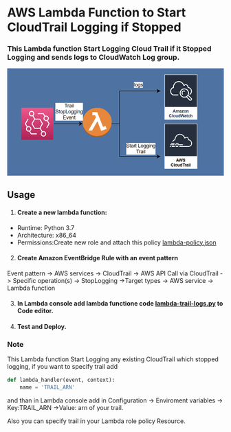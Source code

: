 
# AWS Lambda Function to Start CloudTrail Logging if Stopped

### This Lambda function Start Logging Cloud Trail if it Stopped Logging and sends logs to CloudWatch Log group.

![](https://github.com/SofiaNeogalaxy/lambda-cloudtrail-restartlogging/blob/4702929be4b6c65bffd964e84416f1ca4cc3a966/awslambdatrailpic.png)

## Usage

1. #### Create a new lambda function:
- Runtime: Python 3.7
- Architecture: x86_64
- Permissions:Create new role and attach this policy  [lambda-policy.json](https://github.com/SofiaNeogalaxy/lambda-cloudtrail-restartlogging/blob/f7f136ef842800909e8078672901cf91617ff312/lambda-policy.json)

2. #### Create Amazon EventBridge Rule with an event pattern

Event pattern -> AWS services -> CloudTrail -> AWS API Call via CloudTrail -> Specific operation(s) -> StopLogging ->Target types -> AWS service -> Lambda function

3. #### In Lambda console add lambda functione code [lambda-trail-logs.py](https://github.com/SofiaNeogalaxy/lambda-cloudtrail-restartlogging/blob/f7f136ef842800909e8078672901cf91617ff312/lambda-trail-logs.py) to Code editor. 
4. #### Test and Deploy.

### Note

This Lambda function Start Logging any existing CloudTrail which stopped logging, if you want to specify trail add 

```python
def lambda_handler(event, context):
    name = 'TRAIL_ARN'
```
and than in Lambda console add in Configuration -> Enviroment variables -> Key:TRAIL_ARN ->Value: arn of your trail.

Also you can specify trail in your Lambda role policy Resource.
